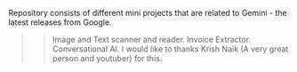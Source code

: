 Repository consists of different mini projects that are related to Gemini - the latest releases from Google.
>> Image and Text scanner and reader.
>> Invoice Extractor.
>> Conversational AI.
I would like to thanks Krish Naik (A very great person and youtuber) for this.
